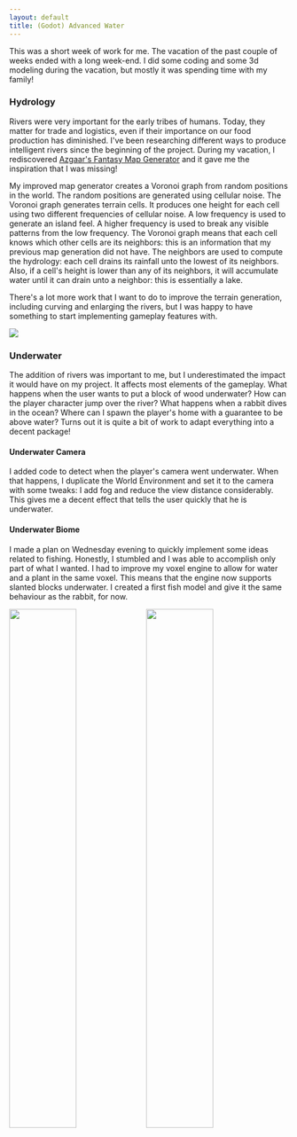 ```yaml
---
layout: default
title: (Godot) Advanced Water
---
```

This was a short week of work for me. The vacation of the past couple of weeks ended with a long week-end. I did some coding and some 3d modeling during the vacation, but mostly it was spending time with my family!

<h3>Hydrology</h3>
Rivers were very important for the early tribes of humans. Today, they matter for trade and logistics, even if their importance on our food production has diminished. I've been researching different ways to produce intelligent rivers since the beginning of the project. During my vacation, I rediscovered <a href="https://azgaar.github.io/Fantasy-Map-Generator/">Azgaar's Fantasy Map Generator</a> and it gave me the inspiration that I was missing!

My improved map generator creates a Voronoi graph from random positions in the world. The random positions are generated using cellular noise. The Voronoi graph generates terrain cells. It produces one height for each cell using two different frequencies of cellular noise. A low frequency is used to generate an island feel. A higher frequency is used to break any visible patterns from the low frequency. The Voronoi graph means that each cell knows which other cells are its neighbors: this is an information that my previous map generation did not have. The neighbors are used to compute the hydrology: each cell drains its rainfall unto the lowest of its neighbors. Also, if a cell's height is lower than any of its neighbors, it will accumulate water until it can drain unto a neighbor: this is essentially a lake.

There's a lot more work that I want to do to improve the terrain generation, including curving and enlarging the rivers, but I was happy to have something to start implementing gameplay features with.

<img src="../../../assets/godot-map-5.PNG"/>

<h3>Underwater</h3>
The addition of rivers was important to me, but I underestimated the impact it would have on my project. It affects most elements of the gameplay. What happens when the user wants to put a block of wood underwater? How can the player character jump over the river? What happens when a rabbit dives in the ocean? Where can I spawn the player's home with a guarantee to be above water? Turns out it is quite a bit of work to adapt everything into a decent package!

<h4>Underwater Camera</h4>
I added code to detect when the player's camera went underwater. When that happens, I duplicate the World Environment and set it to the camera with some tweaks: I add fog and reduce the view distance considerably. This gives me a decent effect that tells the user quickly that he is underwater.

<h4>Underwater Biome</h4>
I made a plan on Wednesday evening to quickly implement some ideas related to fishing. Honestly, I stumbled and I was able to accomplish only part of what I wanted. I had to improve my voxel engine to allow for water and a plant in the same voxel. This means that the engine now supports slanted blocks underwater. I created a first fish model and give it the same behaviour as the rabbit, for now.

<img width="49%" src="../../../assets/underwater-2.PNG"/><img width="49%" src="../../../assets/fish-1.jpg"/>


